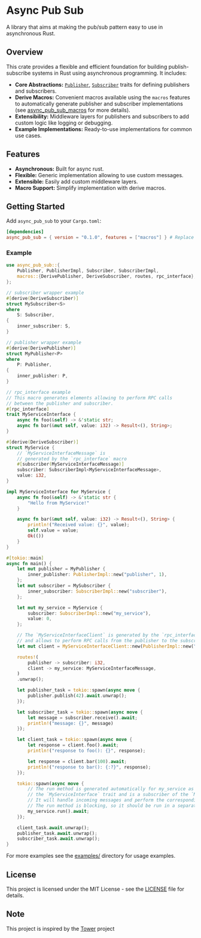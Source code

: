 # Async Pub Sub

A library that aims at making the pub/sub pattern easy to use in asynchronous Rust.

## Overview

This crate provides a flexible and efficient foundation for building publish-subscribe systems in Rust using asynchronous programming. It includes:

*   **Core Abstractions:**  [`Publisher`](src/publisher/mod.rs), [`Subscriber`](src/subscriber/mod.rs) traits for defining publishers and subscribers.
*   **Derive Macros:**  Convenient macros available using the `macros` features to automatically generate publisher and subscriber implementations (see [async_pub_sub_macros](../async_pub_sub_macros/) for more details).
*   **Extensibility:**  Middleware layers for publishers and subscribers to add custom logic like logging or debugging.
*   **Example Implementations:**  Ready-to-use implementations for common use cases.

## Features

*   **Asynchronous:** Built for async rust.
*   **Flexible:** Generic implementation allowing to use custom messages.
*   **Extensible:** Easily add custom middleware layers.
*   **Macro Support:**  Simplify implementation with derive macros.

## Getting Started

Add `async_pub_sub` to your `Cargo.toml`:

```toml
[dependencies]
async_pub_sub = { version = "0.1.0", features = ["macros"] } # Replace with the latest version
```

### Example

```rust
use async_pub_sub::{
    Publisher, PublisherImpl, Subscriber, SubscriberImpl,
    macros::{DerivePublisher, DeriveSubscriber, routes, rpc_interface},
};

// subscriber wrapper example
#[derive(DeriveSubscriber)]
struct MySubscriber<S>
where
    S: Subscriber,
{
    inner_subscriber: S,
}

// publisher wrapper example
#[derive(DerivePublisher)]
struct MyPublisher<P>
where
    P: Publisher,
{
    inner_publisher: P,
}

// rpc_interface example
// This macro generates elements allowing to perform RPC calls
// between the publisher and subscriber.
#[rpc_interface]
trait MyServiceInterface {
    async fn foo(&self) -> &'static str;
    async fn bar(&mut self, value: i32) -> Result<(), String>;
}

#[derive(DeriveSubscriber)]
struct MyService {
    // `MyServiceInterfaceMessage` is
    // generated by the `rpc_interface` macro
    #[subscriber(MyServiceInterfaceMessage)]
    subscriber: SubscriberImpl<MyServiceInterfaceMessage>,
    value: i32,
}

impl MyServiceInterface for MyService {
    async fn foo(&self) -> &'static str {
        "Hello from MyService!"
    }

    async fn bar(&mut self, value: i32) -> Result<(), String> {
        println!("Received value: {}", value);
        self.value = value;
        Ok(())
    }
}

#[tokio::main]
async fn main() {
    let mut publisher = MyPublisher {
        inner_publisher: PublisherImpl::new("publisher", 1),
    };
    let mut subscriber = MySubscriber {
        inner_subscriber: SubscriberImpl::new("subscriber"),
    };

    let mut my_service = MyService {
        subscriber: SubscriberImpl::new("my_service"),
        value: 0,
    };

    // The `MyServiceInterfaceClient` is generated by the `rpc_interface` macro
    // and allows to perform RPC calls from the publisher to the subscriber.
    let mut client = MyServiceInterfaceClient::new(PublisherImpl::new("client", 1));

    routes!(
        publisher -> subscriber: i32,
        client -> my_service: MyServiceInterfaceMessage,
    )
    .unwrap();

    let publisher_task = tokio::spawn(async move {
        publisher.publish(42).await.unwrap();
    });

    let subscriber_task = tokio::spawn(async move {
        let message = subscriber.receive().await;
        println!("message: {}", message)
    });

    let client_task = tokio::spawn(async move {
        let response = client.foo().await;
        println!("response to foo(): {}", response);

        let response = client.bar(100).await;
        println!("response to bar(): {:?}", response);
    });

    tokio::spawn(async move {
        // The run method is generated automatically for my_service as it implements
        // the `MyServiceInterface` trait and is a subscriber of the `MyServiceInterfaceMessage`.
        // It will handle incoming messages and perform the corresponding RPC calls.
        // The run method is blocking, so it should be run in a separate task.
        my_service.run().await;
    });

    client_task.await.unwrap();
    publisher_task.await.unwrap();
    subscriber_task.await.unwrap();
}
```

For more examples see the [examples/](examples/) directory for usage examples.


## License

This project is licensed under the MIT License - see the [LICENSE](./LICENSE) file for details.

## Note

This project is inspired by the [Tower](https://github.com/tower-rs/tower/tree/master) project